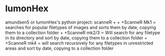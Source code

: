  # lumonHex
 amundsen5 or lumonHex's python project: scanneR
+
+
+ScanneR Mk1 = searches for popular filetypes of images and sorts them by date, copying them to a collection folder
+
+ScanneR mk2/3 = Will search for any filetype in its directory and sort by date, copying them to a collection folder
+
+ScanneR mk4 = will search recursively for any filetypes in unrestricted areas and sort by date, copying to a collection folder
